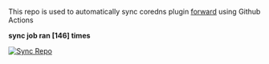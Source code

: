 This repo is used to automatically sync coredns plugin [forward](https://github.com/QZLin/forward) using Github Actions

**sync job ran [146] times**

[![Sync Repo](https://github.com/QZLin/coredns-extract/actions/workflows/sync.yaml/badge.svg)](https://github.com/QZLin/coredns-extract/actions/workflows/sync.yaml)
